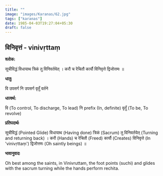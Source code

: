 ```yaml
---
title: ""
image: "images/Karanas/62.jpg"
tags: ["karanas"]
date: 1985-04-03T19:27:04+05:30
draft: false
---
```


## विनिवृत्तं - vinivṛttaṃ

**श्लोक:**

सूचीविद्धं विधायाथ त्रिकं तु विनिवर्तयेत् । करौ च रेचितौ कार्यौ विनिवृत्ते द्विजोत्तमः ॥

**धातुः**

वि उपसर्ग​
नि उपसर्ग​
वृतुँ वर्तने

**धात्वर्थ:**

वि (To control, To discharge, To lead) 
नि prefix (In, definite) 
वृतुँ (To be, To revolve)

**प्रतिपदार्थः**

सूचीविद्धं (Pointed Glide) विधायाथ (Having done) त्रिकं (Sacrum) तु विनिवर्तयेत् (Turning and returning back) । करौ (Hands) च रेचितौ (Freed) कार्यौ (Creates) विनिवृत्ते (In 'vinivṛttaṃ') द्विजोत्तमः (Oh saintly beings) ॥

**भावानुवादः**

Oh best among the saints, in Vinivruttam, the foot points (suchi) and glides with the sacrum turning while the hands perform rechita.
